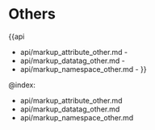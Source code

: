 
Others
=======

{{api
- api/markup_attribute_other.md - 
- api/markup_datatag_other.md - 
- api/markup_namespace_other.md - 
}}

@index:
- api/markup_attribute_other.md
- api/markup_datatag_other.md
- api/markup_namespace_other.md


